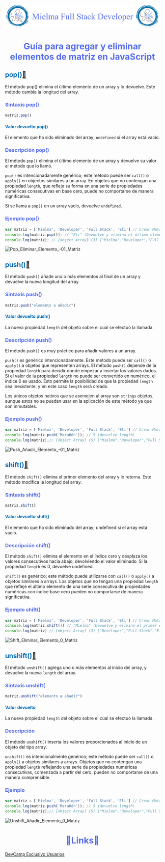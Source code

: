 ![Logo Mielma](image/Logo_Encabezado.png)

# <center><b><font color="#556CEE">Guía para agregar y eliminar elementos de matriz en JavaScript</font></b>

## <b><font color="#006cb5">pop()[🔗][pop]</font></b>
El método pop() elimina el último elemento de un array y lo devuelve. Este método cambia la longitud del array.

### <font color="#556CEE">Sintaxis pop()</font>
```js
matriz.pop()
```
#### <font color="#006cb5">Valor devuelto pop()</font>
El elemento que ha sido eliminado del array; `undefined` si el array está vacío.

### <font color="#556CEE">Descripción pop()</font>
El método `pop()` elimina el último elemento de un array y devuelve su valor al método que lo llamó.

`pop()` es intencionadamente genérico; este método puede ser `call()` o `apply()` en objectos similares a un array. En objetos que no contengan una propiedad `length`, que refleje su forma en una serie de propiedades numéricas consecutivas en base cero, puede no comportarse de manera significativa.

Si se llama a `pop()` en un array vacío, devuelve `undefined`.

### <font color="#556CEE">Ejemplo pop()</font>
```js
var matriz = ['Mielma', 'Developer', 'Full Stack', 'Eli'] // Crear Matriz Longitud 4
console.log(matriz.pop()); // "Eli" (Devuelve y elimina el último elemento)
console.log(matriz); // [object Array] (3) ["Mielma","Developer","Full Stack"]
```
![Pop_Eliminar_Elemento_-01_Matriz][pop image]

## <b><font color="#006cb5">push()[🔗][push]</font></b>
El método `push()` añade uno o más elementos al final de un array y devuelve la nueva longitud del array.

### <font color="#556CEE">Sintaxis push()</font>
```js
matriz.push("elemento a añadir")
```

#### <font color="#006cb5">Valor devuelto push()</font>
La nueva propiedad `length` del objeto sobre el cual se efectuó la llamada.

### <font color="#556CEE">Descripción push()</font>
El método `push()` es muy práctico para añadir valores a un array.

`push()` es genérico intencionadamente. Este método puede ser `call()` o `apply()` a objetos que representen arrays. El método `push()` depende de la propiedad `length` para decidir donde empezar a insertar los valores dados. Si el valor de la propiedad `length` no puede ser convertido en numérico, el índice 0 es usado. Esto permite la posibilidad de que la propiedad `length` sea inexistente, y en este caso `length` será creado.

Los únicos objetos nativos que se asemejen al array son `strings` objetos, aunque estos no se puedan usar en la aplicación de este método ya que son inmutables.



### <font color="#556CEE">Ejemplo push()</font>

```js 
var matriz = ['Mielma', 'Developer', 'Full Stack', 'Eli'] // Crear Matriz
console.log(matriz.push('Marañón')); // 5 (devuelve length)
console.log(matriz);// [object Array] (5) ["Mielma","Developer","Full Stack","Eli"]
```
![Push_Añadir_Elemento_-01_Matriz][Push image]

## <b><font color="#006cb5">shift()[🔗][shift]</font></b>
El método `shift()` elimina el primer elemento del array y lo retorna. Este método modifica la longitud del array.

### <font color="#556CEE">Sintaxis shift()</font>
```js
matriz.shift()
```

#### <font color="#006cb5">Valor devuelto shift()</font>
El elemento que ha sido eliminado del array; undefined si el array está vacío.

### <font color="#556CEE">Descripción shift()</font>
El método `shift()` elimina el elemento en el índice cero y desplaza los valores consecutivos hacia abajo, devolviendo el valor eliminado. Si la propiedad `length` es 0, devuelve undefined.

`shift()` es genérico; este método puede utilizarse con `call()` o `apply()` a objetos similares a arrays. Los objetos que no tengan una propiedad `length` que refleje el último elemento de una serie consecutiva de propiedades numéricas con índice base cero pueden no comportarse de manera significativa.

### <font color="#556CEE">Ejemplo shift()</font>
```js
var matriz = ['Mielma', 'Developer', 'Full Stack', 'Eli'] // Crear Matriz
console.log(matriz.shift()) // "Mielma" (Devuelve y elimina el primer elemento)
console.log(matriz) // [object Array] (3) ["Developer","Full Stack","Eli"]
```
![Shift_Eliminar_Elemento_0_Matriz][shift image]

## <b><font color="#006cb5">unshift()[🔗][unshift]</font></b>
El método `unshift()` agrega uno o más elementos al inicio del array, y devuelve la nueva `length` del array.

### <font color="#556CEE">Sintaxis unshift(</font>
```js
matriz.unshift("elemento a añadir")
```

#### <font color="#006cb5">Valor devuelto</font>
La nueva propiedad `length` del objeto sobre el cual se efectuó la llamada.


### <font color="#556CEE">Descripción</font>
El método `unshift()` inserta los valores proporcionados al inicio de un objeto del tipo array.

`unshift()` es intencionalmente genérico; este método puede ser `call()` o `apply()` a objetos similares a arrays. Objetos que no contengan una propiedad `length` reflejando una serie de propiedades numéricas consecutivas, comenzada a partir del cero, pueden no comportarse de una manera comprensible.

### <font color="#556CEE">Ejemplo</font>
```js
var matriz = ['Mielma', 'Developer', 'Full Stack', 'Eli'] // Crear Matriz
console.log(matriz.push('Marañón')); // 5 (devuelve length)
console.log(matriz);// [object Array] (5) ["Mielma","Developer","Full Stack","Eli"]
```
![Unshift_Añadir_Elemento_0_Matriz][unshift image]






<!-- ## <b><font color="#006cb5">Ejercicio</font></b> -->
<!-- ### <font color="#556CEE">H3</font> -->
<!-- #### <font color="#006cb5">H4</font> -->
<!-- ## <center><b><font color="#006cb5">Coding Exercise</font></b>
```js
```
Resultado:
```js
``` -->


# <center><b><font color="#556CEE">🔗Links🔗</font></b>

[DevCamp Exclusivo Usuarios]()  

<!-- [Código DevCamp]() -->

<!-- [Código Mielma]() -->

<!-- Ordenar enlaces -->
[pop]: https://developer.mozilla.org/es/docs/Web/JavaScript/Reference/Global_Objects/Array/pop#descripci%C3%B3n
[pop image]: image/Pop_Eliminar_Elemento_-01_Matriz.png

[push]: https://developer.mozilla.org/es/docs/Web/JavaScript/Reference/Global_Objects/Array/push
[push image]: image/Push_Añadir_Elemento_-01_Matriz.png

[shift]: https://developer.mozilla.org/es/docs/Web/JavaScript/Reference/Global_Objects/Array/shift
[shift image]: image/Shift_Eliminar_Elemento_0_Matriz.png

[unshift]: https://developer.mozilla.org/en-US/docs/Web/JavaScript/Reference/Global_Objects/Array/unshift
[unshift image]: image/Unshift_Añadir_Elemento_0_Matriz.png
